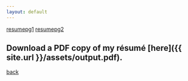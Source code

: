 ```yaml
---
layout: default
---
```


[resumepg1](https://github.com/aouriri/aouriri.github.io/raw/master/assets/0001.jpg)
[resumepg2](https://github.com/aouriri/aouriri.github.io/raw/master/assets/0002.jpg)

## Download a PDF copy of my résumé [here]({{ site.url }}/assets/output.pdf).

[back](./)
